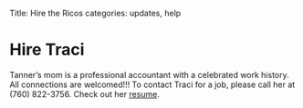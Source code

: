 Title: Hire the Ricos
categories: updates, help

# Hire Traci

Tanner’s mom is a professional accountant with a celebrated work
history. All connections are welcomed!!! To contact Traci for a job,
please call her at (760) 822-3756.  Check out her
[resume](/attachments/resumes/traci-rico.docx).

